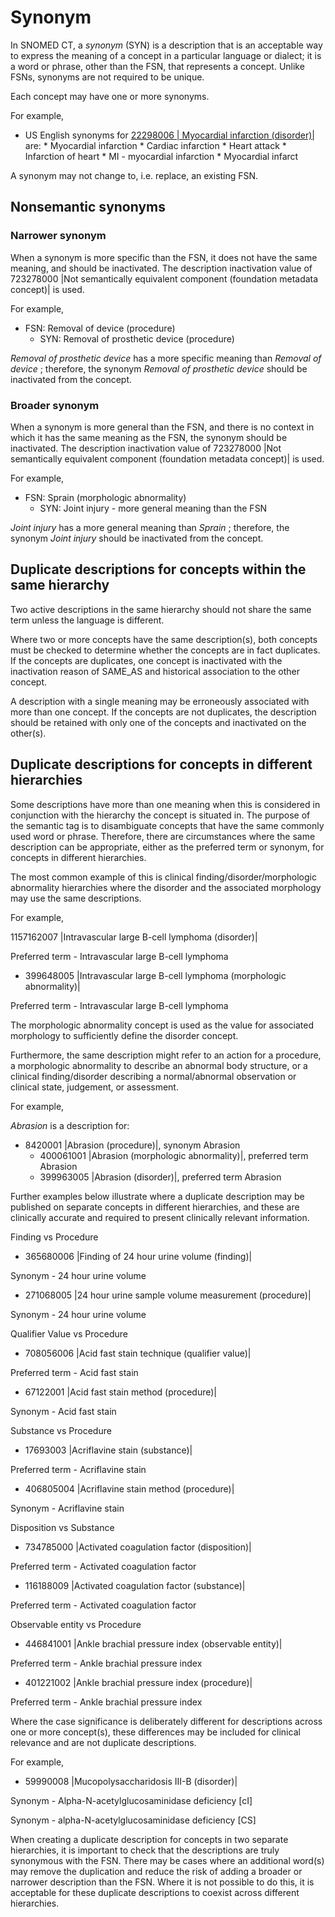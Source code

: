 # Synonym

In SNOMED CT, a  _synonym_ (SYN) is a description that is an acceptable way to express the meaning of a concept in a particular language or dialect; it is a word or phrase, other than the FSN, that represents a concept. Unlike FSNs, synonyms are not required to be unique. 

Each concept may have one or more synonyms. 

For example,

* US English synonyms for [ 22298006 | Myocardial infarction (disorder)|](http://snomed.info/id/22298006 "22298006 | Myocardial infarction \(disorder\) |") are: 
      * Myocardial infarction
      * Cardiac infarction
      * Heart attack
      * Infarction of heart
      * MI - myocardial infarction
      * Myocardial infarct

A synonym may not change to, i.e. replace, an existing FSN.

## Nonsemantic synonyms

### Narrower synonym

When a synonym is more specific than the FSN, it does not have the same meaning, and should be inactivated. The description inactivation value of 723278000 |Not semantically equivalent component (foundation metadata concept)| is used.

For example,

* FSN: Removal of device (procedure)
    * SYN: Removal of prosthetic device (procedure) 

_Removal of prosthetic device_ has a more specific meaning than _Removal of device_ ; therefore, the synonym _Removal of prosthetic device_ should be inactivated from the concept. 

### Broader synonym

When a synonym is more general than the FSN, and there is no context in which it has the same meaning as the FSN, the synonym should be inactivated. The description inactivation value of 723278000 |Not semantically equivalent component (foundation metadata concept)| is used.

For example, 

* FSN: Sprain (morphologic abnormality)
    * SYN: Joint injury - more general meaning than the FSN

 _Joint injury_ has a more general meaning than _Sprain_ ; therefore, the synonym _Joint injury_ should be inactivated from the concept. 

## Duplicate descriptions for concepts within the same hierarchy

Two active descriptions in the same hierarchy should not share the same term unless the language is different.

Where two or more concepts have the same description(s), both concepts must be checked to determine whether the concepts are in fact duplicates. If the concepts are duplicates, one concept is inactivated with the inactivation reason of SAME_AS and historical association to the other concept.

A description with a single meaning may be erroneously associated with more than one concept. If the concepts are not duplicates, the description should be retained with only one of the concepts and inactivated on the other(s).

## Duplicate descriptions for concepts in different hierarchies

Some descriptions have more than one meaning when this is considered in conjunction with the hierarchy the concept is situated in. The purpose of the semantic tag is to disambiguate concepts that have the same commonly used word or phrase. Therefore, there are circumstances where the same description can be appropriate, either as the preferred term or synonym, for concepts in different hierarchies. 

The most common example of this is clinical finding/disorder/morphologic abnormality hierarchies where the disorder and the associated morphology may use the same descriptions. 

For example,

1157162007 |Intravascular large B-cell lymphoma (disorder)|

Preferred term - Intravascular large B-cell lymphoma

* 399648005 |Intravascular large B-cell lymphoma (morphologic abnormality)|

Preferred term - Intravascular large B-cell lymphoma

The morphologic abnormality concept is used as the value for associated morphology to sufficiently define the disorder concept. 

Furthermore, the same description might refer to an action for a procedure, a morphologic abnormality to describe an abnormal body structure, or a clinical finding/disorder describing a normal/abnormal observation or clinical state, judgement, or assessment. 

For example, 

 _Abrasion_ is a description for:

* 8420001 |Abrasion (procedure)|, synonym Abrasion
    * 400061001 |Abrasion (morphologic abnormality)|, preferred term Abrasion
    * 399963005 |Abrasion (disorder)|, preferred term Abrasion

Further examples below illustrate where a duplicate description may be published on separate concepts in different hierarchies, and these are clinically accurate and required to present clinically relevant information. 

Finding vs Procedure

* 365680006 |Finding of 24 hour urine volume (finding)|

Synonym - 24 hour urine volume

* 271068005 |24 hour urine sample volume measurement (procedure)|

Synonym - 24 hour urine volume

Qualifier Value vs Procedure

* 708056006 |Acid fast stain technique (qualifier value)|

Preferred term - Acid fast stain

* 67122001 |Acid fast stain method (procedure)|

Synonym - Acid fast stain

Substance vs Procedure

* 17693003 |Acriflavine stain (substance)|

Preferred term - Acriflavine stain

* 406805004 |Acriflavine stain method (procedure)|

Synonym - Acriflavine stain

Disposition vs Substance

* 734785000 |Activated coagulation factor (disposition)|

Preferred term - Activated coagulation factor

* 116188009 |Activated coagulation factor (substance)|

Preferred term - Activated coagulation factor

Observable entity vs Procedure

* 446841001 |Ankle brachial pressure index (observable entity)|

Preferred term - Ankle brachial pressure index

* 401221002 |Ankle brachial pressure index (procedure)|

Preferred term - Ankle brachial pressure index

Where the case significance is deliberately different for descriptions across one or more concept(s), these differences may be included for clinical relevance and are not duplicate descriptions. 

For example,

* 59990008 |Mucopolysaccharidosis III-B (disorder)|

Synonym - Alpha-N-acetylglucosaminidase deficiency [cI]

Synonym - alpha-N-acetylglucosaminidase deficiency [CS]

When creating a duplicate description for concepts in two separate hierarchies, it is important to check that the descriptions are truly synonymous with the FSN. There may be cases where an additional word(s) may remove the duplication and reduce the risk of adding a broader or narrower description than the FSN. Where it is not possible to do this, it is acceptable for these duplicate descriptions to coexist across different hierarchies.
